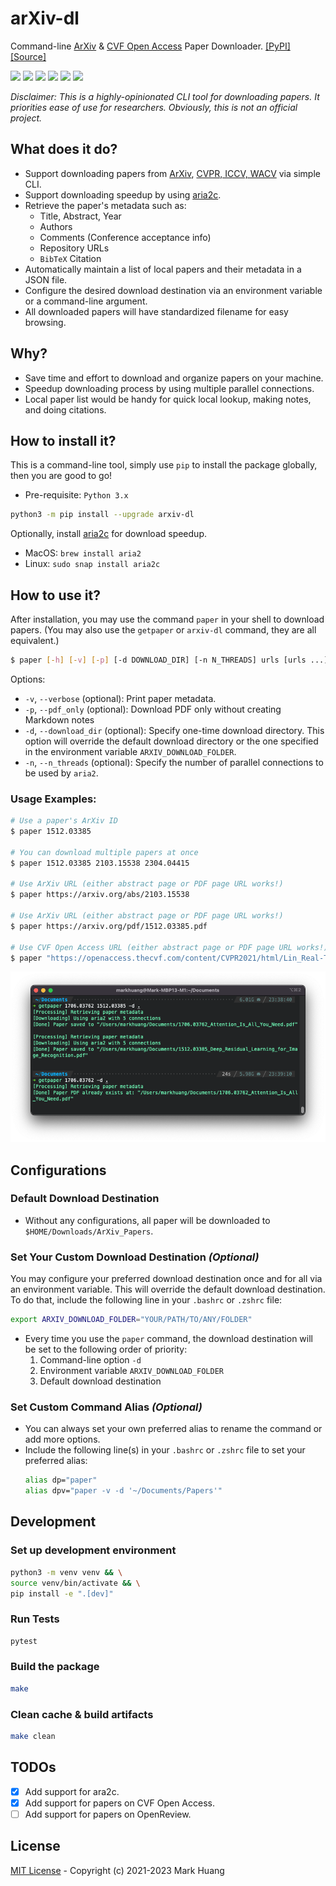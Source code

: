 # arXiv-dl

Command-line [ArXiv](https://arxiv.org/) & [CVF Open Access](https://openaccess.thecvf.com/menu) Paper Downloader.
[[PyPI]](https://pypi.org/project/arxiv-dl/)
[[Source]](https://github.com/MarkHershey/arxiv-dl)

[![](https://img.shields.io/pypi/v/arxiv-dl)](https://pypi.org/project/arxiv-dl/)
[![](https://img.shields.io/pypi/pyversions/arxiv-dl)](https://pypi.org/project/arxiv-dl/)
[![](https://img.shields.io/pypi/wheel/arxiv-dl)](https://github.com/MarkHershey/arxiv-dl/releases)
[![](https://img.shields.io/pypi/dm/Arxiv-dl)](https://pypistats.org/packages/arxiv-dl)
[![](https://img.shields.io/badge/license-MIT-blue)](https://github.com/MarkHershey/arxiv-dl/blob/master/LICENSE)
[![](https://img.shields.io/badge/code%20style-black-black)](https://github.com/psf/black)

_Disclaimer: This is a highly-opinionated CLI tool for downloading papers. It priorities ease of use for researchers. Obviously, this is not an official project._

## What does it do?

-   Support downloading papers from [ArXiv](https://arxiv.org/), [CVPR, ICCV, WACV](https://openaccess.thecvf.com/menu) via simple CLI.
-   Support downloading speedup by using [aria2c](https://aria2.github.io/).
-   Retrieve the paper's metadata such as:
    -   Title, Abstract, Year
    -   Authors
    -   Comments (Conference acceptance info)
    -   Repository URLs
    -   `BibTeX` Citation
-   Automatically maintain a list of local papers and their metadata in a JSON file.
-   Configure the desired download destination via an environment variable or a command-line argument.
-   All downloaded papers will have standardized filename for easy browsing.

## Why?

-   Save time and effort to download and organize papers on your machine.
-   Speedup downloading process by using multiple parallel connections.
-   Local paper list would be handy for quick local lookup, making notes, and doing citations.

## How to install it?

This is a command-line tool, simply use `pip` to install the package globally, then you are good to go!

-   Pre-requisite: `Python 3.x`

```bash
python3 -m pip install --upgrade arxiv-dl
```

Optionally, install [aria2c](https://aria2.github.io/) for download speedup.

-   MacOS: `brew install aria2`
-   Linux: `sudo snap install aria2c`

## How to use it?

After installation, you may use the command `paper` in your shell to download papers. (You may also use the `getpaper` or `arxiv-dl` command, they are all equivalent.)

```bash
$ paper [-h] [-v] [-p] [-d DOWNLOAD_DIR] [-n N_THREADS] urls [urls ...]
```

Options:

-   `-v`, `--verbose` (optional): Print paper metadata.
-   `-p`, `--pdf_only` (optional): Download PDF only without creating Markdown notes
-   `-d`, `--download_dir` (optional): Specify one-time download directory. This option will override the default download directory or the one specified in the environment variable `ARXIV_DOWNLOAD_FOLDER`.
-   `-n`, `--n_threads` (optional): Specify the number of parallel connections to be used by `aria2`.

### Usage Examples:

```bash
# Use a paper's ArXiv ID
$ paper 1512.03385

# You can download multiple papers at once
$ paper 1512.03385 2103.15538 2304.04415

# Use ArXiv URL (either abstract page or PDF page URL works!)
$ paper https://arxiv.org/abs/2103.15538

# Use ArXiv URL (either abstract page or PDF page URL works!)
$ paper https://arxiv.org/pdf/1512.03385.pdf

# Use CVF Open Access URL (either abstract page or PDF page URL works!)
$ paper "https://openaccess.thecvf.com/content/CVPR2021/html/Lin_Real-Time_High-Resolution_Background_Matting_CVPR_2021_paper.html"
```

![](imgs/demo.png)

## Configurations

### Default Download Destination

-   Without any configurations, all paper will be downloaded to `$HOME/Downloads/ArXiv_Papers`.

### Set Your Custom Download Destination _(Optional)_

You may configure your preferred download destination once and for all via an environment variable. This will override the default download destination. To do that, include the following line in your `.bashrc` or `.zshrc` file:

```bash
export ARXIV_DOWNLOAD_FOLDER="YOUR/PATH/TO/ANY/FOLDER"
```

-   Every time you use the `paper` command, the download destination will be set to the following order of priority:
    1.  Command-line option `-d`
    2.  Environment variable `ARXIV_DOWNLOAD_FOLDER`
    3.  Default download destination

### Set Custom Command Alias _(Optional)_

-   You can always set your own preferred alias to rename the command or add more options.
-   Include the following line(s) in your `.bashrc` or `.zshrc` file to set your preferred alias:
    ```bash
    alias dp="paper"
    alias dpv="paper -v -d '~/Documents/Papers'"
    ```

## Development

### Set up development environment

```bash
python3 -m venv venv && \
source venv/bin/activate && \
pip install -e ".[dev]"
```

### Run Tests

```bash
pytest
```

### Build the package

```bash
make
```

### Clean cache & build artifacts

```bash
make clean
```

## TODOs

-   [x] Add support for ara2c.
-   [x] Add support for papers on CVF Open Access.
-   [ ] Add support for papers on OpenReview.

## License

[MIT License](https://github.com/MarkHershey/arxiv-dl/blob/master/LICENSE) - Copyright (c) 2021-2023 Mark Huang
